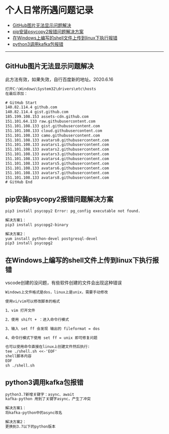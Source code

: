 # 个人日常所遇问题记录

+ [GitHub图片无法显示问题解决](#GitHub图片无法显示问题解决)
+ [pip安装psycopy2报错问题解决方案](#pip安装psycopy2报错问题解决方案)
+ [在Windows上编写的shell文件上传到linux下执行报错](#在Windows上编写的shell文件上传到linux下执行报错)
+ [python3调用kafka包报错](#python3调用kafka包报错)

___

## GitHub图片无法显示问题解决

此方法有效，如果失效，自行百度新的地址。2020.6.16

```txt
打开C:\Windows\System32\drivers\etc\hosts
在最后添加：

# GitHub Start
140.82.114.4 github.com
140.82.114.4 gist.github.com
185.199.108.153 assets-cdn.github.com
151.101.64.133 raw.githubusercontent.com
151.101.108.133 gist.githubusercontent.com
151.101.108.133 cloud.githubusercontent.com
151.101.108.133 camo.githubusercontent.com
151.101.108.133 avatars0.githubusercontent.com
151.101.108.133 avatars1.githubusercontent.com
151.101.108.133 avatars2.githubusercontent.com
151.101.108.133 avatars3.githubusercontent.com
151.101.108.133 avatars4.githubusercontent.com
151.101.108.133 avatars5.githubusercontent.com
151.101.108.133 avatars6.githubusercontent.com
151.101.108.133 avatars7.githubusercontent.com
151.101.108.133 avatars8.githubusercontent.com 
# GitHub End
```

## pip安装psycopy2报错问题解决方案

```txt
pip3 install psycopy2 Error: pg_config executable not found.

解决方案1：
pip3 install psycopg2-binary

解决方案2：
yum install python-devel postgresql-devel
pip3 install psycopg2
```

## 在Windows上编写的shell文件上传到linux下执行报错

vscode创建的没问题，有些软件创建的文件会出现这种错误

```txt
Windows上文件格式是dos，linux上是unix，需要手动修改

使用vi/vim可以修改脚本的格式

1、vim 打开文件

2、使用 shift + ：进入命令行模式 

3、输入 set ff 会发现 输出的 fileformat = dos 

4、命令行模式下使用 set ff = unix 即可修复问题

也可以使用命令直接在linux上创建文件然后执行:
tee ./shell.sh <<-'EOF'
shell脚本内容
EOF
sh ./shell.sh
```

## python3调用kafka包报错

```txt
python3.7新增关键字：async、await
kafka-python 用到了关键字async，产生了冲突

解决方案1：
将kafka-python中的async改名

解决方案2：
更换到3.7以下的python版本
```
